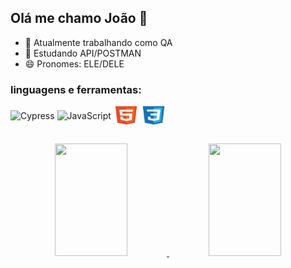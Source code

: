 ## Olá me chamo João 👋


- 🔭 Atualmente trabalhando como QA 
- 🌱 Estudando API/POSTMAN
- 😄 Pronomes: ELE/DELE


 <div style="display: inline_block">
    <div>
      <h3>linguagens e ferramentas:</h3>
    </div>
    <img align="center" alt="Cypress" height="30" width="40" src="https://cdn.jsdelivr.net/gh/devicons/devicon@latest/icons/cypressio/cypressio-original.svg" >
    <img align="center" alt="JavaScript" height="30" width="40" src="https://cdn.jsdelivr.net/gh/devicons/devicon@latest/icons/javascript/javascript-original.svg">
    <img align="center" alt="HTML" height="30" width="40" src="https://raw.githubusercontent.com/devicons/devicon/master/icons/html5/html5-original.svg">
    <img align="center" alt="CSS" height="30" width="40" src="https://raw.githubusercontent.com/devicons/devicon/master/icons/css3/css3-original.svg">
  </div>
  

  
  ##
  
  <!--GITHUB STATS-->
  <div align="center">
    <a href="https://github.com/Jfrct">
    <img height="180em" width="48%" src="https://github-readme-stats.vercel.app/api?username=Jfrct&show_icons=true&theme=dark&include_all_commits=true&count_private=true"/>  
    <img height="180em" width="48%" src="https://github-readme-stats.vercel.app/api/top-langs/?username=Jfrct&layout=compact&langs_count=16&theme=dar"/>
    </a>
    
  </div>
